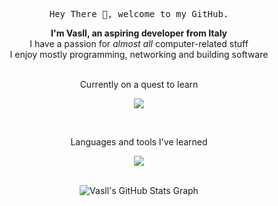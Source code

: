 <p align="center"><samp>Hey There 👋, welcome to my GitHub.</samp></p>


<div align="center">
  <b>I'm Vasll, an aspiring developer from Italy</b><br>
  I have a passion for <i>almost all</i> computer-related stuff<br>
  I enjoy mostly programming, networking and building software
</div><br>

<div align="center" >
  <p>Currently on a quest to learn<p>
  <img src="https://skillicons.dev/icons?i=svelte,ts">
</div>

<br>
<div align="center" >
  <p>Languages and tools I've learned<p>
  <img src="https://skillicons.dev/icons?i=java,kotlin,python,php,mysql,js,html,css">
</div>


<br>
<div align="center">
  <img src="https://github-profile-summary-cards.vercel.app/api/cards/profile-details?username=vasll&theme=dracula&hide_border=true" alt="Vasll's GitHub Stats Graph"/><br>
</div>
